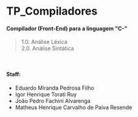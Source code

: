 # TP_Compiladores 
#### Compilador (Front-End) para a linguagem "C-"

>1.0. Análise Léxica<br>
>2.0. Análise Sintática
<br>

#### Staff: 
* Eduardo Miranda Pedrosa Filho
* Igor Henrique Torati Ruy
* João Pedro Fachini Alvarenga
* Matheus Henrique Carvalho de Paiva Resende
